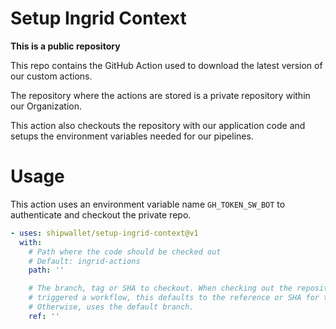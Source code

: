 # Setup Ingrid Context

**This is a public repository**

This repo contains the GitHub Action used to download the latest version of our custom actions.

The repository where the actions are stored is a private repository within our Organization.

This action also checkouts the repository with our application code and setups the environment variables needed for our pipelines.

# Usage

This action uses an environment variable name `GH_TOKEN_SW_BOT` to authenticate and checkout the private repo.

<!-- start usage -->
```yaml
- uses: shipwallet/setup-ingrid-context@v1
  with:
    # Path where the code should be checked out
    # Default: ingrid-actions
    path: ''

    # The branch, tag or SHA to checkout. When checking out the repository that
    # triggered a workflow, this defaults to the reference or SHA for that event.
    # Otherwise, uses the default branch.
    ref: ''
```
<!-- end usage -->
